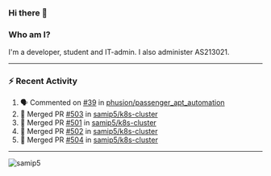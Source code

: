 ### Hi there 👋

### Who am I?
I'm a developer, student and IT-admin. I also administer AS213021.

---
### :zap: Recent Activity
<!--START_SECTION:activity-->
1. 🗣 Commented on [#39](https://github.com/phusion/passenger_apt_automation/issues/39) in [phusion/passenger_apt_automation](https://github.com/phusion/passenger_apt_automation)
2. 🎉 Merged PR [#503](https://github.com/samip5/k8s-cluster/pull/503) in [samip5/k8s-cluster](https://github.com/samip5/k8s-cluster)
3. 🎉 Merged PR [#501](https://github.com/samip5/k8s-cluster/pull/501) in [samip5/k8s-cluster](https://github.com/samip5/k8s-cluster)
4. 🎉 Merged PR [#502](https://github.com/samip5/k8s-cluster/pull/502) in [samip5/k8s-cluster](https://github.com/samip5/k8s-cluster)
5. 🎉 Merged PR [#504](https://github.com/samip5/k8s-cluster/pull/504) in [samip5/k8s-cluster](https://github.com/samip5/k8s-cluster)
<!--END_SECTION:activity-->
---

<img align="center" src="https://github-readme-stats.vercel.app/api?username=samip5&show_icons=true" alt="samip5" />
